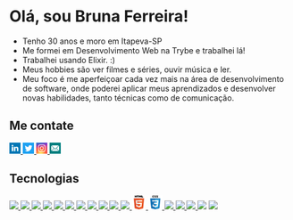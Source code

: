 # Olá, sou Bruna Ferreira!

<section>
  <ul align="left" dir="auto">
    <li>Tenho 30 anos e moro em Itapeva-SP</li>
    <li>Me formei em Desenvolvimento Web na Trybe e trabalhei lá!</li>
    <li>Trabalhei usando Elixir. :) </li>
    <li>Meus hobbies são ver filmes e séries, ouvir música e ler.</li>
    <li>Meu foco é me aperfeiçoar cada vez mais na área de desenvolvimento de software, onde poderei aplicar meus aprendizados e desenvolver novas habilidades, tanto técnicas como de comunicação.</li>
  </ul>
  </section>
  
 
## Me contate

<span>
    <a href="https://www.linkedin.com/in/bruna-ferreira-138639196/" rel="nofollow">
      <img src="https://raw.githubusercontent.com/edent/SuperTinyIcons/bed6907f8e4f5cb5bb21299b9070f4d7c51098c0/images/svg/linkedin.svg" width="4%" style="max-width: 100%;">
    </a>
</span>
<span>
    <a href="https://twitter.com/BrunnaEngland" rel="nofollow">
      <img src="https://raw.githubusercontent.com/edent/SuperTinyIcons/bed6907f8e4f5cb5bb21299b9070f4d7c51098c0/images/svg/twitter.svg" width="4%" style="max-width: 100%;">
    </a>
</span>
<span>
    <a href="https://www.instagram.com/brunna.england/" rel="nofollow">
      <img src="https://raw.githubusercontent.com/edent/SuperTinyIcons/bed6907f8e4f5cb5bb21299b9070f4d7c51098c0/images/svg/instagram.svg" width="4%" style="max-width: 100%;">
      </a>
</span>
<span>
    <a href="mailto:brunamfguimaraes@gmail.com?subject=Contato%20realizado%20pelo%20github">
      <img src="https://raw.githubusercontent.com/edent/SuperTinyIcons/bed6907f8e4f5cb5bb21299b9070f4d7c51098c0/images/svg/email.svg" width="4%" style="max-width: 100%;">
      </a>
</span>

## Tecnologias

   <a href="https://elixir-lang.org/" rel="nofollow"> 
      <img     
      src="https://user-images.githubusercontent.com/25181517/192158304-db78a94b-ceb3-4b03-a352-b25760e5e63c.png" width="4.5%" data-canonical-src="https://upload.wikimedia.org/wikipedia/commons/9/92/Official_Elixir_logo.png" style="max-width: 100%;">
   </a>

   <a href="https://developer.mozilla.org/pt-BR/docs/Web/JavaScript" rel="nofollow"> 
      <img src="https://camo.githubusercontent.com/72c27477f91493365e44b44306740892911721464f3f25d5b706c5deab24bfc2/68747470733a2f2f75706c6f61642e77696b696d656469612e6f72672f77696b6970656469612f636f6d6d6f6e732f7468756d622f392f39392f556e6f6666696369616c5f4a6176615363726970745f6c6f676f5f322e7376672f34383070782d556e6f6666696369616c5f4a6176615363726970745f6c6f676f5f322e7376672e706e67" width="4.5%" data-canonical-src="https://upload.wikimedia.org/wikipedia/commons/thumb/9/99/Unofficial_JavaScript_logo_2.svg/480px-Unofficial_JavaScript_logo_2.svg.png" style="max-width: 100%;">
   </a>
    <a href="https://nodejs.org/en/" rel="nofollow"> 
      <img src="https://camo.githubusercontent.com/504566ae19e95159a38902450416c3d4581bdbbbdc7e42254434f9943d075120/68747470733a2f2f65372e706e676567672e636f6d2f706e67696d616765732f3330312f3137312f706e672d636c69706172742d6e6f64652d6a732d6a6176617363726970742d736f6674776172652d646576656c6f7065722d636f6d70757465722d69636f6e732d616e67756c61726a732d6f74686572732d6d697363656c6c616e656f75732d746578742d7468756d626e61696c2e706e67" width="4.5%" data-canonical-src="https://e7.pngegg.com/pngimages/301/171/png-clipart-node-js-javascript-software-developer-computer-icons-angularjs-others-miscellaneous-text-thumbnail.png" style="max-width: 100%;">
   </a>
   <a href="https://pt-br.reactjs.org/" rel="nofollow"> 
      <img src="https://camo.githubusercontent.com/df308f8954edd5c776e0f8a6317c1b29fd938e4a1770dd8ae6f9c3ac9a116e79/68747470733a2f2f75706c6f61642e77696b696d656469612e6f72672f77696b6970656469612f636f6d6d6f6e732f7468756d622f612f61372f52656163742d69636f6e2e7376672f3132383070782d52656163742d69636f6e2e7376672e706e67" width="6%" data-canonical-src="https://upload.wikimedia.org/wikipedia/commons/thumb/a/a7/React-icon.svg/1280px-React-icon.svg.png" style="max-width: 100%;">
   </a>
 <a href="https://redux.js.org/" rel="nofollow"> 
   <img src="https://camo.githubusercontent.com/9f3994df6aed26c9fa1aaae951a41d5f330b4882fa1ff463ffd06a97b065703f/68747470733a2f2f72656475782e6a732e6f72672f696d672f72656475782d6c6f676f2d6c616e6473636170652e706e67" width="9%" data-canonical-src="https://redux.js.org/img/redux-logo-landscape.png" style="max-width: 100%;">
 </a>
    <a href="https://expressjs.com/" rel="nofollow"> 
      <img src="https://camo.githubusercontent.com/fad67ff58b4ce7e68b96e7b8a61e5d3f09a4ec8eedb780cde50853c2d1786463/68747470733a2f2f657870726573736a732e636f6d2f696d616765732f657870726573732d66616365626f6f6b2d73686172652e706e67" width="12.5%" data-canonical-src="https://expressjs.com/images/express-facebook-share.png" style="max-width: 100%;">
   </a>

   <a href="https://pt-br.reactjs.org/docs/hooks-intro.html" rel="nofollow"> 
      <img src="https://camo.githubusercontent.com/f99dd236abc004625954a565d2ff35376f6c4f1bba04001b2e52a41c6422c81e/68747470733a2f2f6d69726f2e6d656469756d2e636f6d2f6d61782f3939322f312a764e78526f49764741495875417244615352596a4c772e706e67" width="10%" data-canonical-src="https://miro.medium.com/max/992/1*vNxRoIvGAIXuArDaSRYjLw.png" style="max-width: 100%;">
   </a>
   <a href="https://www.mongodb.com/pt-br" rel="nofollow"> 
      <img src="https://camo.githubusercontent.com/03cb3c7034c2a3f744fc989e75bb8c4d0d5c0b3f0b6df25e36cca1c9a91ad23b/68747470733a2f2f313030306c6f676f732e6e65742f77702d636f6e74656e742f75706c6f6164732f323032302f30382f4d6f6e676f44422d4c6f676f2e706e67" width="9%" data-canonical-src="https://1000logos.net/wp-content/uploads/2020/08/MongoDB-Logo.png" style="max-width: 100%;">
   </a>
   <a href="https://www.mysql.com/" rel="nofollow"> 
      <img src="https://camo.githubusercontent.com/dcd50e292abf57b05c8f6e967f3b801bad48a139315df7354d7d308da5e44f94/68747470733a2f2f746f70706e672e636f6d2f75706c6f6164732f707265766965772f6d7973716c2d6c6f676f2d766563746f722d667265652d646f776e6c6f61642d3131353733393334313036766d7679736b316f76772e706e67" width="4%" data-canonical-src="https://toppng.com/uploads/preview/mysql-logo-vector-free-download-11573934106vmvysk1ovw.png" style="max-width: 100%;">
   </a>
 <a href="https://jestjs.io/" rel="nofollow"> 
      <img src="https://camo.githubusercontent.com/2626a14327f0bbe015d04436efe1ce471302cdab8e8be70d2ea95ee62639a85d/68747470733a2f2f7365656b6c6f676f2e636f6d2f696d616765732f4a2f6a6573742d6c6f676f2d463939303145424246372d7365656b6c6f676f2e636f6d2e706e67" width="4%" data-canonical-src="https://seeklogo.com/images/J/jest-logo-F9901EBBF7-seeklogo.com.png" style="max-width: 100%;">
   </a>
   <a href="https://testing-library.com/docs/react-testing-library/intro" rel="nofollow"> 
      <img src="https://camo.githubusercontent.com/2b16c9129eae8a67b9f8ad00bd2747fc6b5c2834ecf0c46315844bdbad6bb7c4/68747470733a2f2f736d6172746765726d7a2e636f6d2f7374617469632f6d656469612f72656163742d74657374696e672d6c6962726172792e37393339356663352e706e67" width="5%" data-canonical-src="https://smartgermz.com/static/media/react-testing-library.79395fc5.png" style="max-width: 100%;">
   </a>
   <a href="https://developer.mozilla.org/pt-BR/docs/Web/HTML" rel="nofollow"> 
      <img src="https://raw.githubusercontent.com/github/explore/80688e429a7d4ef2fca1e82350fe8e3517d3494d/topics/html/html.png" width="5%" style="max-width: 100%;">
   </a>
   <a href="https://developer.mozilla.org/pt-BR/docs/Web/CSS" rel="nofollow"> 
      <img src="https://raw.githubusercontent.com/github/explore/80688e429a7d4ef2fca1e82350fe8e3517d3494d/topics/css/css.png" width="5%" style="max-width: 100%;">
   </a>
   <a href="https://git-scm.com/" rel="nofollow"> 
      <img src="https://camo.githubusercontent.com/b8ee9fd2e9b26a7265ece6dbc6f5c7449928b84f45a08fe5852d6a8dfd915fb3/68747470733a2f2f6769742d73636d2e636f6d2f696d616765732f6c6f676f732f646f776e6c6f6164732f4769742d49636f6e2d31373838432e706e67" width="5%" data-canonical-src="https://git-scm.com/images/logos/downloads/Git-Icon-1788C.png" style="max-width: 100%;">
   </a>
   <a href="https://getbootstrap.com/" rel="nofollow"> 
      <img src="https://camo.githubusercontent.com/ea6a69b5b4a2b84437463a530a8f528145a8104c27ccca04af384a59350383e9/68747470733a2f2f75706c6f61642e77696b696d656469612e6f72672f77696b6970656469612f636f6d6d6f6e732f7468756d622f622f62322f426f6f7473747261705f6c6f676f2e7376672f3235363070782d426f6f7473747261705f6c6f676f2e7376672e706e67" width="5%" data-canonical-src="https://upload.wikimedia.org/wikipedia/commons/thumb/b/b2/Bootstrap_logo.svg/2560px-Bootstrap_logo.svg.png" style="max-width: 100%;">
   </a>
   <a href="https://reactrouter.com/" rel="nofollow"> 
      <img src="https://camo.githubusercontent.com/e71305aefee9d9ed7eaee86ef502980226ee843f73567ffa27a380537613adbf/68747470733a2f2f626c6f672e6b6172656e79696e672e636f6d2f7374617469632f62313766326230343930363839373937343161373935383832353061643863622f6e61762d6261722d776974682d646f742e706e67" width="9%" data-canonical-src="https://blog.karenying.com/static/b17f2b049068979741a79588250ad8cb/nav-bar-with-dot.png" style="max-width: 100%;">
   </a>
 </div>
 <img src="https://github-readme-stats.vercel.app/api?username=brunamfguimaraes&show_icons=true&theme=dracula&include_all_commits=true&count_private=true" rel="nofollow">
   <img src="https://github-readme-stats.vercel.app/api/top-langs/?username=brunamfguimaraes&layout=compact&langs_count=7&theme=dracula" rel="nofollow"> 
